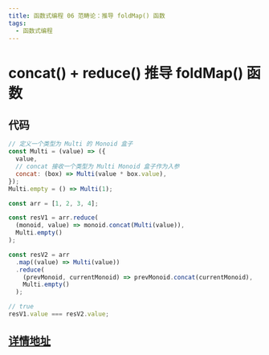 ```yaml
---
title: 函数式编程 06 范畴论：推导 foldMap() 函数
tags:
  - 函数式编程
---
```


# concat() + reduce() 推导 foldMap() 函数

## 代码
```js
// 定义一个类型为 Multi 的 Monoid 盒子
const Multi = (value) => ({
  value,
  // concat 接收一个类型为 Multi Monoid 盒子作为入参
  concat: (box) => Multi(value * box.value),
});
Multi.empty = () => Multi(1);

const arr = [1, 2, 3, 4];

const resV1 = arr.reduce(
  (monoid, value) => monoid.concat(Multi(value)),
  Multi.empty()
);

const resV2 = arr
  .map((value) => Multi(value))
  .reduce(
    (prevMonoid, currentMonoid) => prevMonoid.concat(currentMonoid),
    Multi.empty()
  );

// true
resV1.value === resV2.value;
```

## [详情地址](https://juejin.cn/book/7173591403639865377/section/7175421412075634725)